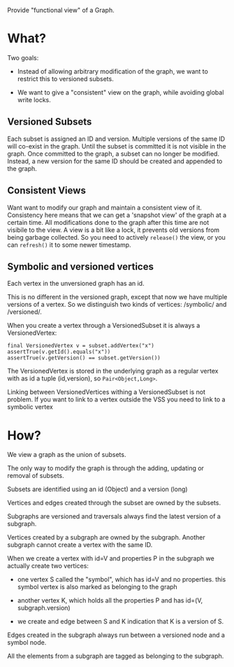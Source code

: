Provide "functional view" of a Graph.

# What?

Two goals:

* Instead of allowing arbitrary modification of the graph, we want to restrict
  this to versioned subsets.

* We want to give a "consistent" view on the graph, while avoiding global write
  locks.

## Versioned Subsets

Each subset is assigned an ID and version. Multiple versions of the same ID
will co-exist in the graph. Until the subset is committed it is not visible in
the graph. Once committed to the graph, a subset can no longer be modified.
Instead, a new version for the same ID should be created and appended to the
graph.

## Consistent Views

Want want to modify our graph and maintain a consistent view of it.
Consistency here means that we can get a 'snapshot view' of the graph at a
certain time. All modifications done to the graph after this time are not
visibile to the view. A view is a bit like a lock, it prevents old versions
from being garbage collected. So you need to actively `release()` the view,
or you can `refresh()` it to some newer timestamp.


## Symbolic and versioned vertices

Each vertex in the unversioned graph has an id.

This is no different in the versioned graph, except that now we have
multiple versions of a vertex. So we distinguish two kinds of vertices:
/symbolic/ and /versioned/.

When you create a vertex through a VersionedSubset it is always a
VersionedVertex:

    final VersionedVertex v = subset.addVertex("x")
    assertTrue(v.getId().equals("x"))
    assertTrue(v.getVersion() == subset.getVersion())

The VersionedVertex is stored in the underlying graph as a regular
vertex with as id a tuple (id,version), so `Pair<Object,Long>`.

Linking between VersionedVertices withing a VersionedSubset is not
problem. If you want to link to a vertex outside the VSS you need to
link to a symbolic vertex


# How?

We view a graph as the union of subsets.

The only way to modify the graph is through the adding, updating or removal of subsets.

Subsets are identified using an id (Object) and a version (long)

Vertices and edges created through the subset are owned by the subsets.


Subgraphs are versioned and traversals always find the latest version of a subgraph.

Vertices created by a subgraph are owned by the subgraph. Another subgraph cannot create a vertex with the same ID.

When we create a vertex with id=V and properties P in the subgraph we actually create two vertices:

 - one vertex S called the "symbol", which has id=V and no properties. this symbol vertex is also
   marked as belonging to the graph

 - another vertex K, which holds all the properties P and has id=(V, subgraph.version)

 - we create and edge between S and K indication that K is a version of S.

Edges created in the subgraph always run between a versioned node and a symbol node.

All the elements from a subgraph are tagged as belonging to the subgraph.
